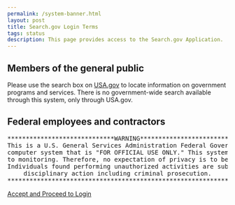 ```yaml
---
permalink: /system-banner.html
layout: post
title: Search.gov Login Terms
tags: status
description: This page provides access to the Search.gov Application.
---
```


## Members of the general public

Please use the search box on [USA.gov](https://www.usa.gov) to locate information on government programs and services. There is no government-wide search available through this system, only through USA.gov.


## Federal employees and contractors

<pre align="center">*****************************WARNING********************************
This is a U.S. General Services Administration Federal Government 
computer system that is "FOR OFFICIAL USE ONLY." This system is subject 
to monitoring. Therefore, no expectation of privacy is to be assumed. 
Individuals found performing unauthorized activities are subject to 
disciplinary action including criminal prosecution.
*********************************************************************</pre>

<div class='signup-wrapper'>
  <a href="https://search.usa.gov/login?terms=i_accept" class="btn btn-primary btn-large">Accept and Proceed to Login</a>
</div>
